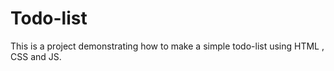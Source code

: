 # Todo-list
This is a project demonstrating how to make a simple todo-list using HTML , CSS and JS.
